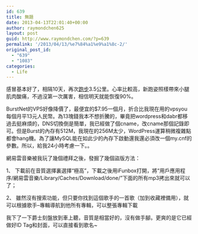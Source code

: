```yaml
---
id: 639
title: 無題
date: 2013-04-13T22:01:40+00:00
author: raymondchen625
layout: post
guid: http://www.raymondchen.com/?p=639
permalink: '/2013/04/13/%e7%84%a1%e9%a1%8c-2/'
original_post_id:
  - "639"
  - "1083"
categories:
  - Life
---
```

感冒基本好了，相隔10天，再次[跑步](http://www.endomondo.com/workouts/176005360/8210716)3.5公里。心率比較高，新跑姿照樣帶來小腿肌肉酸痛，不過沒第一次厲害，相信明天就能恢復90%。

BurstNet的VPS好像降價了，最便宜的$7.95一個月，折合比我現在用的vpsyou每個月平13元人民幣。為13塊錢我本不想折騰的，畢竟把wordpress和dabr都移過去挺麻煩的，DNS切換倒是簡單，我已經做了個cname，改cname那個記錄即可。但是Burst的內存有512M，我現在的256M太少，WordPress運算稍微複雜點都會hang機。為了讓MySQL能在如此少的內存下啟動還我還必須改一個my.cnf的參數。所以，給我24小時考慮一下。。

網易雲音樂被我玩了幾個禮拜之後，發掘了幾個盜版方法：

1、 下載前在音質選擇裏選擇“極高”，下載之後用iFunbox打開，將“用戶應用程序/網易雲音樂/Library/Caches/Download/done/”下面的所有mp3拷出來就可以了；

2、 雖然沒有搜索功能，但只要你找到這個歌手的一首歌（加到收藏裡備用），就可以根據歌手&#8211;專輯導航到他所有專輯，可以整張專輯下載

我下了一下爵士刻盤放到車上聽，音質是相當好的，沒有做手腳。更爽的是它已經做好ID Tag和封面，可以直接看到歌名~